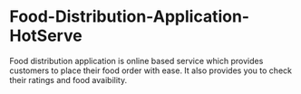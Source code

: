 # Food-Distribution-Application-HotServe
Food distribution application is online based service which provides customers to place their food order with ease.
It also provides you to check their ratings and food avaibility.
